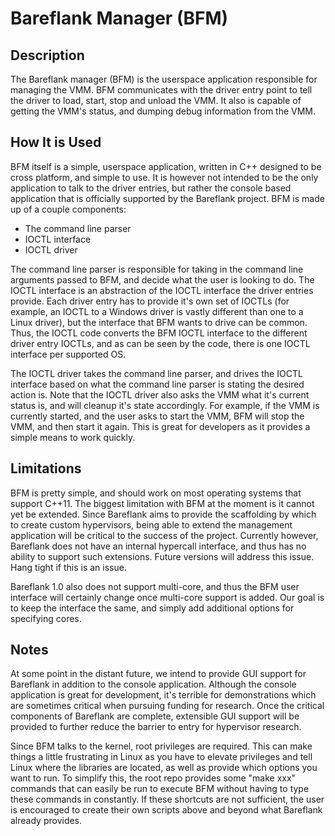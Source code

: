 # Bareflank Manager (BFM)

## Description

The Bareflank manager (BFM) is the userspace application responsible for managing the VMM. BFM communicates with the driver entry point to tell the driver to load, start, stop and unload the VMM. It also is capable of getting the VMM's status, and dumping debug information from the VMM.

## How It is Used

BFM itself is a simple, userspace application, written in C++ designed to be cross platform, and simple to use. It is however not intended to be the only application to talk to the driver entries, but rather the console based application that is officially supported by the Bareflank project. BFM is made up of a couple components:
- The command line parser
- IOCTL interface
- IOCTL driver

The command line parser is responsible for taking in the command line arguments passed to BFM, and decide what the user is looking to do. The IOCTL interface is an abstraction of the IOCTL interface the driver entries provide. Each driver entry has to provide it's own set of IOCTLs (for example, an IOCTL to a Windows driver is vastly different than one to a Linux driver), but the interface that BFM wants to drive can be common. Thus, the IOCTL code converts the BFM IOCTL interface to the different driver entry IOCTLs, and as can be seen by the code, there is one IOCTL interface per supported OS.

The IOCTL driver takes the command line parser, and drives the IOCTL interface based on what the command line parser is stating the desired action is. Note that the IOCTL driver also asks the VMM what it's current status is, and will cleanup it's state accordingly. For example, if the VMM is currently started, and the user asks to start the VMM, BFM will stop the VMM, and then start it again. This is great for developers as it provides a simple means to work quickly.

## Limitations

BFM is pretty simple, and should work on most operating systems that support C++11. The biggest limitation with BFM at the moment is it cannot yet be extended. Since Bareflank aims to provide the scaffolding by which to create custom hypervisors, being able to extend the management application will be critical to the success of the project. Currently however, Bareflank does not have an internal hypercall interface, and thus has no ability to support such extensions. Future versions will address this issue. Hang tight if this is an issue.

Bareflank 1.0 also does not support multi-core, and thus the BFM user interface will certainly change once multi-core support is added. Our goal is to keep the interface the same, and simply add additional options for specifying cores.

## Notes

At some point in the distant future, we intend to provide GUI support for Bareflank in addition to the console application. Although the console application is great for development, it's terrible for demonstrations which are sometimes critical when pursuing funding for research. Once the critical components of Bareflank are complete, extensible GUI support will be provided to further reduce the barrier to entry for hypervisor research.

Since BFM talks to the kernel, root privileges are required. This can make things a little frustrating in Linux as you have to elevate privileges and tell Linux where the libraries are located, as well as provide which options you want to run. To simplify this, the root repo provides some "make xxx" commands that can easily be run to execute BFM without having to type these commands in constantly. If these shortcuts are not sufficient, the user is encouraged to create their own scripts above and beyond what Bareflank already provides.
